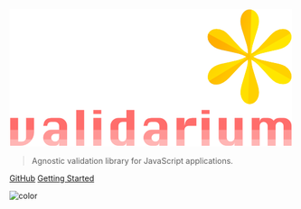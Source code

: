 [![logo](_media/logo.png)](#main)

> Agnostic validation library for JavaScript applications.

[GitHub](https://github.com/lundegaard/validarium/)
[Getting Started](#main)

<!-- background color -->
![color](#f0f0f0)
